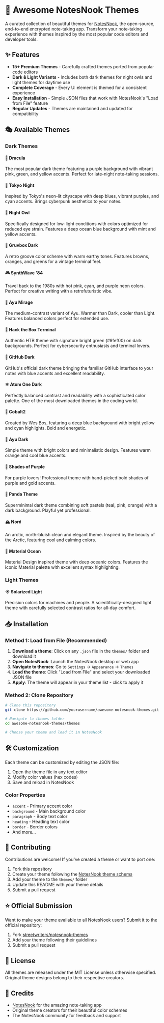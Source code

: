 # 🎨 Awesome NotesNook Themes

A curated collection of beautiful themes for [NotesNook](https://notesnook.com/), the open-source, end-to-end encrypted note-taking app. Transform your note-taking experience with themes inspired by the most popular code editors and developer tools.

## ✨ Features

- **15+ Premium Themes** - Carefully crafted themes ported from popular code editors
- **Dark & Light Variants** - Includes both dark themes for night owls and light themes for daytime use
- **Complete Coverage** - Every UI element is themed for a consistent experience
- **Easy Installation** - Simple JSON files that work with NotesNook's "Load from File" feature
- **Regular Updates** - Themes are maintained and updated for compatibility

## 🎭 Available Themes

### Dark Themes

#### 🦇 **Dracula**
The most popular dark theme featuring a purple background with vibrant pink, green, and yellow accents. Perfect for late-night note-taking sessions.

#### 🌊 **Tokyo Night**
Inspired by Tokyo's neon-lit cityscape with deep blues, vibrant purples, and cyan accents. Brings cyberpunk aesthetics to your notes.

#### 🦉 **Night Owl**
Specifically designed for low-light conditions with colors optimized for reduced eye strain. Features a deep ocean blue background with mint and yellow accents.

#### 🍇 **Gruvbox Dark**
A retro groove color scheme with warm earthy tones. Features browns, oranges, and greens for a vintage terminal feel.

#### 🎮 **SynthWave '84**
Travel back to the 1980s with hot pink, cyan, and purple neon colors. Perfect for creative writing with a retrofuturistic vibe.

#### 🌅 **Ayu Mirage**
The medium-contrast variant of Ayu. Warmer than Dark, cooler than Light. Features balanced colors perfect for extended use.

#### 💚 **Hack the Box Terminal**
Authentic HTB theme with signature bright green (#9fef00) on dark backgrounds. Perfect for cybersecurity enthusiasts and terminal lovers.

#### 🐙 **GitHub Dark**
GitHub's official dark theme bringing the familiar GitHub interface to your notes with blue accents and excellent readability.

#### ⚛️ **Atom One Dark**
Perfectly balanced contrast and readability with a sophisticated color palette. One of the most downloaded themes in the coding world.

#### 💙 **Cobalt2**
Created by Wes Bos, featuring a deep blue background with bright yellow and cyan highlights. Bold and energetic.

#### 🌴 **Ayu Dark**
Simple theme with bright colors and minimalistic design. Features warm orange and cool blue accents.

#### 💜 **Shades of Purple**
For purple lovers! Professional theme with hand-picked bold shades of purple and gold accents.

#### 🐼 **Panda Theme**
Superminimal dark theme combining soft pastels (teal, pink, orange) with a dark background. Playful yet professional.

#### 🏔️ **Nord**
An arctic, north-bluish clean and elegant theme. Inspired by the beauty of the Arctic, featuring cool and calming colors.

#### 🌊 **Material Ocean**
Material Design inspired theme with deep oceanic colors. Features the iconic Material palette with excellent syntax highlighting.

### Light Themes

#### ☀️ **Solarized Light**
Precision colors for machines and people. A scientifically-designed light theme with carefully selected contrast ratios for all-day comfort.

## 📥 Installation

### Method 1: Load from File (Recommended)

1. **Download a theme**: Click on any `.json` file in the `themes/` folder and download it
2. **Open NotesNook**: Launch the NotesNook desktop or web app
3. **Navigate to themes**: Go to `Settings` → `Appearance` → `Themes`
4. **Load the theme**: Click "Load from File" and select your downloaded JSON file
5. **Apply**: The theme will appear in your theme list - click to apply it

### Method 2: Clone Repository

```bash
# Clone this repository
git clone https://github.com/yourusername/awesome-notesnook-themes.git

# Navigate to themes folder
cd awesome-notesnook-themes/themes

# Choose your theme and load it in NotesNook
```

## 🛠️ Customization

Each theme can be customized by editing the JSON file:

1. Open the theme file in any text editor
2. Modify color values (hex codes)
3. Save and reload in NotesNook

### Color Properties
- `accent` - Primary accent color
- `background` - Main background color
- `paragraph` - Body text color
- `heading` - Heading text color
- `border` - Border colors
- And more...

## 🤝 Contributing

Contributions are welcome! If you've created a theme or want to port one:

1. Fork this repository
2. Create your theme following the [NotesNook theme schema](https://raw.githubusercontent.com/streetwriters/notesnook-themes/main/schemas/v1.schema.json)
3. Add your theme to the `themes/` folder
4. Update this README with your theme details
5. Submit a pull request

## ⭐ Official Submission

Want to make your theme available to all NotesNook users? Submit it to the official repository:

1. Fork [streetwriters/notesnook-themes](https://github.com/streetwriters/notesnook-themes)
2. Add your theme following their guidelines
3. Submit a pull request

## 📄 License

All themes are released under the MIT License unless otherwise specified. Original theme designs belong to their respective creators.

## 🙏 Credits

- [NotesNook](https://notesnook.com/) for the amazing note-taking app
- Original theme creators for their beautiful color schemes
- The NotesNook community for feedback and support
